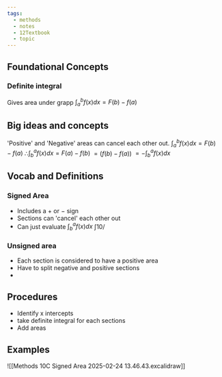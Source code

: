 ```yaml
---
tags:
  - methods
  - notes
  - 12Textbook
  - topic
---
```

## Foundational Concepts
### Definite integral 
Gives area under grapp
$\int^b_{a} f(x)dx=F(b)-f(a)$

## Big ideas and concepts
'Positive' and 'Negative' areas can cancel each other out. 
$\int^b_{a} f(x)dx=F(b)-f(a)$
$\therefore$$\int^a_{b} f(x)dx=F(a)-f(b)$
$=(f(b)-f(a))$
$=-\int_{b}^a f(x)dx$

## Vocab and Definitions
### Signed Area
- Includes a $+$ or $-$ sign
- Sections can 'cancel' each other out
- Can just evaluate $\int_{b}^af(x)dx$
$\int 10/$
### Unsigned area
- Each section is considered to have a positive area
- Have to split negative and positive sections
- 

## Procedures
- Identify x intercepts
- take definite integral for each sections
- Add areas

## Examples
![[Methods 10C Signed Area 2025-02-24 13.46.43.excalidraw]]